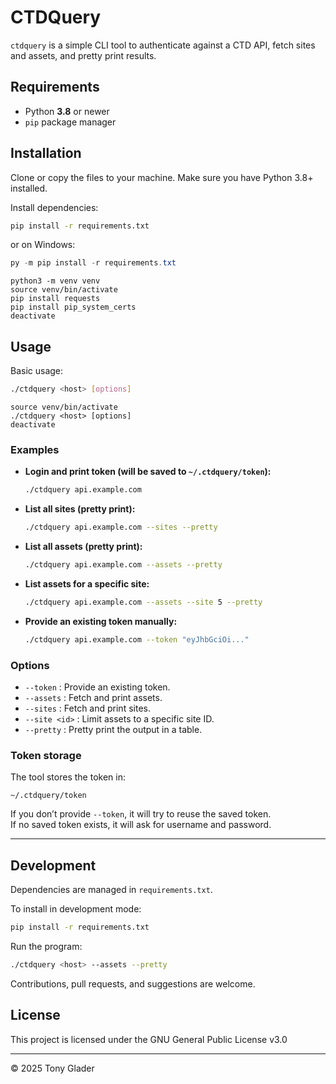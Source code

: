 # CTDQuery 

`ctdquery` is a simple CLI tool to authenticate against a CTD API, fetch sites and assets, and pretty print results.

## Requirements

- Python **3.8** or newer  
- `pip` package manager

## Installation

Clone or copy the files to your machine. Make sure you have Python 3.8+ installed.

Install dependencies:

```bash
pip install -r requirements.txt
```

or on Windows:

```powershell
py -m pip install -r requirements.txt
```

```MacOS and brew
python3 -m venv venv
source venv/bin/activate
pip install requests
pip install pip_system_certs
deactivate
```

## Usage

Basic usage:

```bash
./ctdquery <host> [options]
```

```MacOS and brew
source venv/bin/activate
./ctdquery <host> [options]
deactivate
```


### Examples

- **Login and print token (will be saved to `~/.ctdquery/token`):**
  ```bash
  ./ctdquery api.example.com
  ```

- **List all sites (pretty print):**
  ```bash
  ./ctdquery api.example.com --sites --pretty
  ```

- **List all assets (pretty print):**
  ```bash
  ./ctdquery api.example.com --assets --pretty
  ```

- **List assets for a specific site:**
  ```bash
  ./ctdquery api.example.com --assets --site 5 --pretty
  ```

- **Provide an existing token manually:**
  ```bash
  ./ctdquery api.example.com --token "eyJhbGciOi..."
  ```

### Options

- `--token` : Provide an existing token.  
- `--assets` : Fetch and print assets.  
- `--sites` : Fetch and print sites.  
- `--site <id>` : Limit assets to a specific site ID.  
- `--pretty` : Pretty print the output in a table.  

### Token storage

The tool stores the token in:
```
~/.ctdquery/token
```

If you don’t provide `--token`, it will try to reuse the saved token.  
If no saved token exists, it will ask for username and password.

---

## Development

Dependencies are managed in `requirements.txt`.

To install in development mode:

```bash
pip install -r requirements.txt
```

Run the program:

```bash
./ctdquery <host> --assets --pretty
```

Contributions, pull requests, and suggestions are welcome.

## License

This project is licensed under the GNU General Public License v3.0

---
© 2025 Tony Glader
